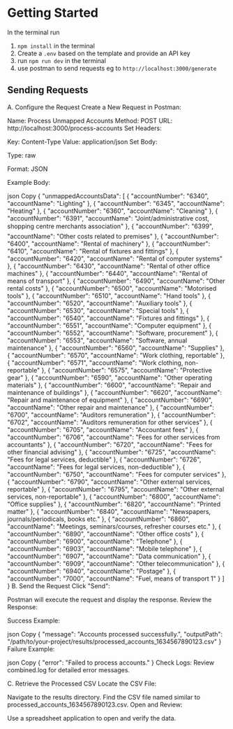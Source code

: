 # Getting Started

In the terminal run

1. `npm install` in the terminal
2. Create a `.env` based on the template and provide an API key
3. run `npm run dev` in the terminal
4. use postman to send requests eg to `http://localhost:3000/generate`

## Sending Requests

A. Configure the Request
Create a New Request in Postman:

Name: Process Unmapped Accounts
Method: POST
URL: http://localhost:3000/process-accounts
Set Headers:

Key: Content-Type
Value: application/json
Set Body:

Type: raw

Format: JSON

Example Body:

json
Copy
{
"unmappedAccountsData": [
{
"accountNumber": "6340",
"accountName": "Lighting"
},
{
"accountNumber": "6345",
"accountName": "Heating"
},
{
"accountNumber": "6360",
"accountName": "Cleaning"
},
{
"accountNumber": "6391",
"accountName": "Joint/administrative cost, shopping centre merchants association"
},
{
"accountNumber": "6399",
"accountName": "Other costs related to premises"
},
{
"accountNumber": "6400",
"accountName": "Rental of machinery"
},
{
"accountNumber": "6410",
"accountName": "Rental of fixtures and fittings"
},
{
"accountNumber": "6420",
"accountName": "Rental of computer systems"
},
{
"accountNumber": "6430",
"accountName": "Rental of other office machines"
},
{
"accountNumber": "6440",
"accountName": "Rental of means of transport"
},
{
"accountNumber": "6490",
"accountName": "Other rental costs"
},
{
"accountNumber": "6500",
"accountName": "Motorised tools"
},
{
"accountNumber": "6510",
"accountName": "Hand tools"
},
{
"accountNumber": "6520",
"accountName": "Auxiliary tools"
},
{
"accountNumber": "6530",
"accountName": "Special tools"
},
{
"accountNumber": "6540",
"accountName": "Fixtures and fittings"
},
{
"accountNumber": "6551",
"accountName": "Computer equipment"
},
{
"accountNumber": "6552",
"accountName": "Software, procurement"
},
{
"accountNumber": "6553",
"accountName": "Software, annual maintenance"
},
{
"accountNumber": "6560",
"accountName": "Supplies"
},
{
"accountNumber": "6570",
"accountName": "Work clothing, reportable"
},
{
"accountNumber": "6571",
"accountName": "Work clothing, non-reportable"
},
{
"accountNumber": "6575",
"accountName": "Protective gear"
},
{
"accountNumber": "6590",
"accountName": "Other operating materials"
},
{
"accountNumber": "6600",
"accountName": "Repair and maintenance of buildings"
},
{
"accountNumber": "6620",
"accountName": "Repair and maintenance of equipment"
},
{
"accountNumber": "6690",
"accountName": "Other repair and maintenance"
},
{
"accountNumber": "6700",
"accountName": "Auditors remuneration"
},
{
"accountNumber": "6702",
"accountName": "Auditors remuneration for other services"
},
{
"accountNumber": "6705",
"accountName": "Accountant fees"
},
{
"accountNumber": "6706",
"accountName": "Fees for other services from accountants"
},
{
"accountNumber": "6720",
"accountName": "Fees for other financial advising"
},
{
"accountNumber": "6725",
"accountName": "Fees for legal services, deductible"
},
{
"accountNumber": "6726",
"accountName": "Fees for legal services, non-deductible"
},
{
"accountNumber": "6750",
"accountName": "Fees for computer services"
},
{
"accountNumber": "6790",
"accountName": "Other external services, reportable"
},
{
"accountNumber": "6795",
"accountName": "Other external services, non-reportable"
},
{
"accountNumber": "6800",
"accountName": "Office supplies"
},
{
"accountNumber": "6820",
"accountName": "Printed matter"
},
{
"accountNumber": "6840",
"accountName": "Newspapers, journals/periodicals, books etc."
},
{
"accountNumber": "6860",
"accountName": "Meetings, seminars/courses, refresher courses etc."
},
{
"accountNumber": "6890",
"accountName": "Other office costs"
},
{
"accountNumber": "6900",
"accountName": "Telephone"
},
{
"accountNumber": "6903",
"accountName": "Mobile telephone"
},
{
"accountNumber": "6907",
"accountName": "Data communication"
},
{
"accountNumber": "6909",
"accountName": "Other telecommunication"
},
{
"accountNumber": "6940",
"accountName": "Postage"
},
{
"accountNumber": "7000",
"accountName": "Fuel, means of transport 1"
}
]
}
B. Send the Request
Click "Send":

Postman will execute the request and display the response.
Review the Response:

Success Example:

json
Copy
{
"message": "Accounts processed successfully.",
"outputPath": "/path/to/your-project/results/processed_accounts_1634567890123.csv"
}
Failure Example:

json
Copy
{
"error": "Failed to process accounts."
}
Check Logs: Review combined.log for detailed error messages.

C. Retrieve the Processed CSV
Locate the CSV File:

Navigate to the results directory.
Find the CSV file named similar to processed_accounts_1634567890123.csv.
Open and Review:

Use a spreadsheet application to open and verify the data.
